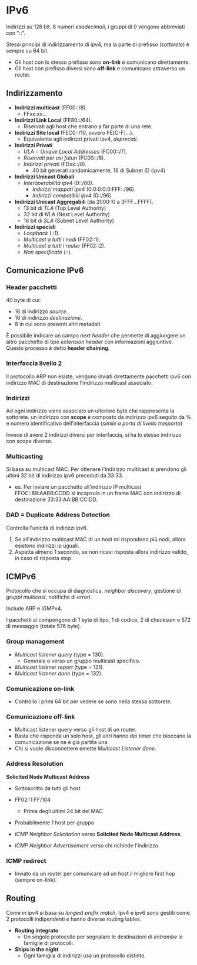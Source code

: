 # IPv6
Indirizzi su 128 bit. 8 numeri *esadecimali*, i gruppi di 0 vengono abbreviati con "::".

Stessi principi di indirizzamento di ipv4, ma la parte di prefisso (*sottorete*) è sempre su 64 bit.
- Gli host con lo stesso prefisso sono **on-link** e comunicano direttamente.
- Gli host con prefisso diversi sono **off-link** e comunicano attraverso un router.

## Indirizzamento
- **Indirizzi multicast** (FF00::/8).
	- FFxx:xx...
- **Indirizzi Link Local** (FE80::/64).
	- Riservati agli host che entrano a far parte di una rete.
- **Indirizzi Site local** (FEC0::/10, ovvero FE[C-F]...).
	- Equivalente agli indirizzi privati ipv4, *deprecati*.
- **Indirizzi Privati**
	- *ULA = Unique Local Addresses* (FC00::/7).
	- *Riservati per usi futuri* (FC00::/8).
	- *Indirizzi privati* (FDxx::/8).
		- 40 bit generati randomicamente, 16 di Subnet ID (ipv4)
- **Indirizzi Unicast Globali**
	- *Interoperabilità ipv4* (0::/80).
		- *Indirizzi mappati ipv4* (0:0:0:0:0:FFF::/96).
		- *Indirizzi compatibili ipv4* (0::/96).
- **Indirizzi Unicast Aggregabili** (da 2000::0 a 3FFF...FFFF).
	- 13 bit di *TLA* (Top Level Authority)
	- 32 bit di *NLA* (Next Level Authority)
	- 16 bit di *SLA* (Subnet Level Authority)
- **Indirizzi speciali**
	- *Loopback* (::1).
	- *Multicast a tutti i nodi* (FF02::1).
	- *Multicast a tutti i router* (FF02::2).
	- *Non specificato* (::).

## Comunicazione IPv6
### Header pacchetti
40 byte di cui:
- 16 di indirizzo *source*.
- 16 di indirizzo *destinazione*.
- 8 in cui sono presenti altri metadati

È possibile indicare un campo *next header* che permette di aggiungere un altro pacchetto di tipo *extension header* con informazioni aggiuntive. Questo processo è detto **header chaining**.

### Interfaccia livello 2
Il protocollo ARP non esiste, vengono inviati direttamente pacchetti ipv6 con indirizzo MAC di destinazione l'indirizzo multicast associato.

### Indirizzi
Ad ogni indirizzo viene associato un ulteriore byte che rappresenta la sottorete.
un indirizzo con **scope** è composto da indirizzo ipv6 seguito da % e numero identificativo dell'interfaccia (*simile a porta di livello trasporto*)

Invece di avere 2 indirizzi diversi per interfaccia, si ha lo stesso indirizzo con scope diverso.

### Multicasting
Si basa su multicast MAC. Per ottenere l'indirizzo multicast si prendono gli ultimi 32 bit di indirizzo ipv6 preceduti da 33:33.
- es. Per inviare un pacchetto all'indirizzo IP multicast FFOC::89:AABB:CCDD si incapsula in un frame MAC con indirizzo di destinazione 33:33:AA:BB:CC:DD.

### DAD = Duplicate Address Detection
Controlla l'unicità di indirizzi ipv6.

1. Se all'indirizzo multicast MAC di un host mi rispondono più nodi, allora esistono indirizzi ip uguali. 
2. Aspetta almeno 1 secondo, se non ricevi risposta allora indirizzo valido, in caso di risposta stop.

## ICMPv6
Protocollo che si occupa di diagnostica, *neighbor discovery*, gestione di *gruppi multicast*, notifiche di errori.

Include ARP e IGMPv4.

I pacchetti si compongono di 1 byte di tipo, 1 di codice, 2 di checksum e 572 di messaggio (totale 576 byte).

### Group management
- *Multicast listener query* (type = 130).
	- Generale o verso un gruppo multicast specifico.
- *Multicast listener report* (type = 131).
- *Multicast listener done* (type = 132).

### Comunicazione on-link
- Controllo i primi 64 bit per vedere se sono nella stessa sottorete.

### Comunicazione off-link
- Multicast listener query verso gli host di un router.
- Basta che risponda un solo host, gli altri hanno dei timer che bloccano la comunicazione se ne è già partita una.
- Chi si vuole disconnettere emette *Multicast Listener done*.

### Address Resolution
**Solicited Node Multicast Address**
- Sottoscritto da tutti gli host
- FF02::1:FF/104
	- Prima degli ultimi 24 bit del MAC
- Probabilmente 1 host per gruppo

- *ICMP Neighbor Solicitation* verso **Solicited Node Multicast Address**.
- *ICMP Neighbor Advertisement* verso chi richiede l'indirizzo.

### ICMP redirect
- Inviato da un router per comunicare ad un host il migliore first hop (sempre on-link). 

## Routing
Come in ipv4 si basa su *longest prefix match*. Ipv4 e ipv6 sono gestiti come 2 protocolli indipendenti e hanno diverse routing tables.

- **Routing integrato**
	- Un singolo protocollo per segnalare le destinazioni di *entrambe* le famiglie di protocolli.
- **Ships in the night**
	- Ogni famiglia di indirizzi usa un protocollo distinto.